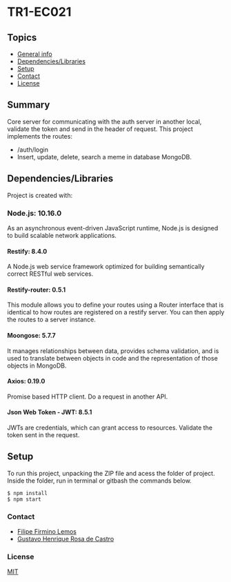 # TR1-EC021
## Topics
+ [General info](#summary)
+ [Dependencies/Libraries](#Dependencies/Libraries)
+ [Setup](#setup)
+ [Contact](#contact)
+ [License](#license)

## Summary
Core server for communicating with the auth server in another local, validate the token and send in the header of request.
This project implements the routes:
- /auth/login
- Insert, update, delete, search a meme in database MongoDB.
	
## Dependencies/Libraries
Project is created with:
### Node.js: 10.16.0
As an asynchronous event-driven JavaScript runtime, Node.js is designed to build scalable network applications.

#### Restify: 8.4.0
A Node.js web service framework optimized for building semantically correct RESTful web services.

#### Restify-router: 0.5.1
This module allows you to define your routes using a Router interface that is identical to how routes are registered on a restify server. You can then apply the routes to a server instance.

#### Moongose: 5.7.7
 It manages relationships between data, provides schema validation, and is used to translate between objects in code and the representation of those objects in MongoDB.

#### Axios: 0.19.0
Promise based HTTP client. 
Do a request in another API.

#### Json Web Token - JWT: 8.5.1
JWTs are credentials, which can grant access to resources. 
Validate the token sent in the request.

## Setup
To run this project, unpacking the ZIP file and acess the folder of project.
Inside the folder, run in terminal or gitbash the commands below.

```
$ npm install
$ npm start
```

### Contact
- [Filipe Firmino Lemos](mailto:filipefirmino@gec.inatel.br)
- [Gustavo Henrique Rosa de Castro](mailto:gustavohenrique@gec.inatel.br)

### License

[MIT](https://github.com/firminofl/TR1-ec-021/blob/master/LICENSE)
